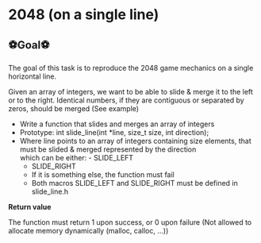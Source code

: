 # **2048 (on a single line)**

## :soccer:**Goal**:soccer:

The goal of this task is to reproduce the 2048 game mechanics on a single horizontal line.

Given an array of integers, we want to be able to slide & merge it to the left or to the right. Identical numbers, if they are contiguous or separated by zeros, should be merged (See example)

- Write a function that slides and merges an array of integers
- Prototype: int slide_line(int \*line, size_t size, int direction);
- Where line points to an array of integers containing size elements, that must be slided & merged represented by the direction <br>
  which can be either: - SLIDE_LEFT
  - SLIDE_RIGHT
  - If it is something else, the function must fail
  - Both macros SLIDE_LEFT and SLIDE_RIGHT must be defined in slide_line.h <br>

**Return value**

The function must return 1 upon success, or 0 upon failure
(Not allowed to allocate memory dynamically (malloc, calloc, …))
